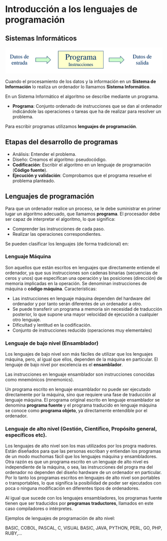 # Introducción a los lenguajes de programación

## Sistemas Informáticos

![programa](img/programa.png)

Cuando el procesamiento de los datos y la información en un **Sistema de Información** lo realiza un ordenador lo llamamos **Sistema Informático**.

En un Sistema Informático el algoritmo se describe mediante un programa.

* **Programa**: Conjunto ordenado de instrucciones que se dan al ordenador indicándole las operaciones o tareas que ha de realizar para resolver un problema.

Para escribir programas utilizamos **lenguajes de programación**.

## Etapas del desarrollo de programas

* Análisis: Entender el problema.
* Diseño: Creamos el algoritmo: pseudocódigo.
* **Codificación**: Escribir el algoritmo en un lenguaje de programación (**Código fuente**).
* **Ejecución y validación**: Comprobamos que el programa resuelve el problema planteado.

## Lenguajes de programación

Para que un ordenador realice un proceso, se le debe suministrar en primer
lugar un algoritmo adecuado, que llamamos **programa**. El procesador debe ser capaz de interpretar el algoritmo, lo que significa:

* Comprender las instrucciones de cada paso.
* Realizar las operaciones correspondientes.

Se pueden clasificar los lenguajes (de forma tradicional) en:

### Lenguaje Máquina

Son aquellos que están escritos en lenguajes que directamente entiende el ordenador, ya que sus instrucciones son cadenas binarias (secuencias de
ceros y unos) que especifican una operación y las posiciones (dirección) de memoria implicadas en la operación. Se denominan instrucciones de máquina o **código máquina**. Características:

* Las instrucciones en lenguaje máquina dependen del hardware del ordenador y
por tanto serán diferentes de un ordenador a otro.
* Se puede transferir un programa a memoria sin necesidad de traducción posterior, lo que supone una mayor velocidad de ejecución a cualquier otro lenguaje.
* Dificultad y lentitud en la codificación.
* Conjunto de instrucciones reducido (operaciones muy elementales)

### Lenguaje de bajo nivel (Ensamblador)

Los lenguajes de bajo nivel son más fáciles de  utilizar que  los lenguajes
máquina, pero, al igual que ellos, dependen de la máquina en particular.
El lenguaje de bajo nivel por excelencia es el **ensamblador**.

Las instrucciones en lenguaje ensamblador son instrucciones conocidas como
mnemónicos (mnemonics). 

Un programa escrito en lenguaje ensamblador no puede ser ejecutado directamente por la máquina, sino que requiere una fase de traducción al lenguaje máquina. El programa original escrito en lenguaje ensamblador se denomina **programa fuente** y el programa traducido en lenguaje máquina se conoce como **programa objeto**, ya directamente entendible por el ordenador.

### Lenguaje de alto nivel (Gestión, Científico, Propósito general, específicos etc).

Los lenguajes de alto nivel son los mas utilizados por los progra
madores. Están diseñados para que las personas escriban y entiendan los programas de un modo muchomas fácil que los lenguajes máquina y ensambladores. Otra razón es que un programa escrito en un lenguaje de alto nivel es independiente de la máquina, o sea, las instrucciones del progra
ma del ordenador no dependen del diseño hardware de un ordenador en particular. Por lo tanto los programas escritos en lenguajes de alto nivel
son portables o transportables, lo que significa la posibilidad de poder ser ejecutados con poca o ninguna modificación en diferentes tipos de ordenadores.

Al igual que sucede con los lenguajes ensambladores, los programas fuente
tienen que ser traducidos por **programas traductores**, llamados en este caso
compiladores o intérpretes.

Ejemplos de lenguajes de programación de alto nivel:

BASIC, COBOL, PASCAL, C, VISUAL BASIC, JAVA, PYTHON, PERL, GO, PHP, RUBY,...